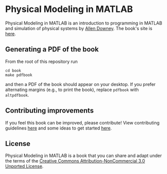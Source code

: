 # Physical Modeling in MATLAB

Physical Modeling in MATLAB is an introduction to programming in MATLAB
and simulation of physical systems by [Allen
Downey](http://greenteapress.com/wp/). The book's site is
[here](http://greenteapress.com/wp/physical-modeling-in-matlab/).

## Generating a PDF of the book

From the root of this repository run

```
cd book
make pdfbook
```

and then a PDF of the book should appear on your desktop. If you prefer
alternating margins (e.g., to print the book), replace `pdfbook` with
`altpdfbook`.

## Contributing improvements

If you feel this book can be improved, please contribute! View contributing
guidelines [here](CONTRIBUTING.md) and some ideas to get started
[here](TODO.md).

## License

Physical Modeling in MATLAB is a book that you can share and adapt under
the terms of the [Creative Commons Attribution-NonCommercial 3.0
Unported License](LICENSE).
